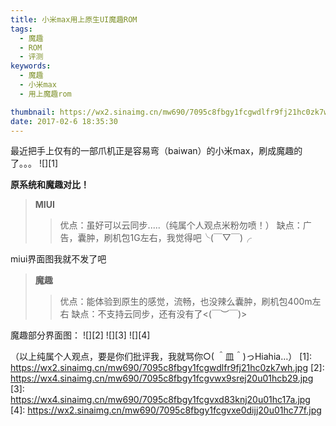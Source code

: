 ```yaml
---
title: 小米max用上原生UI魔趣ROM
tags: 
  - 魔趣
  - ROM
  - 评测
keywords:
  - 魔趣
  - 小米max
  - 用上魔趣rom

thumbnail: https://wx2.sinaimg.cn/mw690/7095c8fbgy1fcgwdlfr9fj21hc0zk7wh.jpg
date: 2017-02-6 18:35:30
---
```


最近把手上仅有的一部爪机正是容易弯（baiwan）的小米max，刷成魔趣的了。。。
![][1]
<!--more-->
**原系统和魔趣对比！**
>**MIUI**
>>优点：虽好可以云同步.....（纯属个人观点米粉勿喷！）
>>缺点：广告，囊肿，刷机包1G左右，我觉得吧╰(￣▽￣)╭

miui界面图我就不发了吧

>**魔趣**
>>优点：能体验到原生的感觉，流畅，也没辣么囊肿，刷机包400m左右
>>缺点：不支持云同步，还有没有了<(￣︶￣)>

魔趣部分界面图：
![][2]
![][3]
![][4]

（以上纯属个人观点，要是你们批评我，我就骂你○( ＾皿＾)っHiahia…）
  [1]: https://wx2.sinaimg.cn/mw690/7095c8fbgy1fcgwdlfr9fj21hc0zk7wh.jpg
  [2]: https://wx4.sinaimg.cn/mw690/7095c8fbgy1fcgvwx9srej20u01hcb29.jpg
  [3]: https://wx4.sinaimg.cn/mw690/7095c8fbgy1fcgvxd83knj20u01hc17a.jpg
  [4]: https://wx2.sinaimg.cn/mw690/7095c8fbgy1fcgvxe0dijj20u01hc77f.jpg